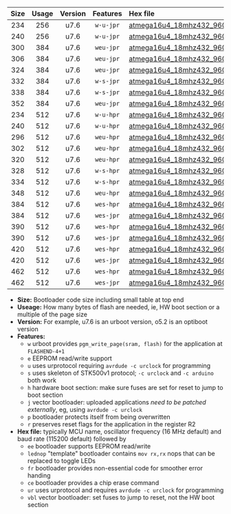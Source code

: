 |Size|Usage|Version|Features|Hex file|
|:-:|:-:|:-:|:-:|:--|
|234|256|u7.6|`w-u-jpr`|[atmega16u4_18mhz432_9600bps_ur_vbl.hex](https://raw.githubusercontent.com/stefanrueger/urboot/main//atmega16u4_18mhz432_9600bps_ur_vbl.hex)|
|240|256|u7.6|`w-u-jpr`|[atmega16u4_18mhz432_9600bps_lednop_ur_vbl.hex](https://raw.githubusercontent.com/stefanrueger/urboot/main//atmega16u4_18mhz432_9600bps_lednop_ur_vbl.hex)|
|300|384|u7.6|`weu-jpr`|[atmega16u4_18mhz432_9600bps_ee_ur_vbl.hex](https://raw.githubusercontent.com/stefanrueger/urboot/main//atmega16u4_18mhz432_9600bps_ee_ur_vbl.hex)|
|306|384|u7.6|`weu-jpr`|[atmega16u4_18mhz432_9600bps_ee_lednop_ur_vbl.hex](https://raw.githubusercontent.com/stefanrueger/urboot/main//atmega16u4_18mhz432_9600bps_ee_lednop_ur_vbl.hex)|
|324|384|u7.6|`weu-jpr`|[atmega16u4_18mhz432_9600bps_ee_lednop_fr_ur_vbl.hex](https://raw.githubusercontent.com/stefanrueger/urboot/main//atmega16u4_18mhz432_9600bps_ee_lednop_fr_ur_vbl.hex)|
|332|384|u7.6|`w-s-jpr`|[atmega16u4_18mhz432_9600bps_vbl.hex](https://raw.githubusercontent.com/stefanrueger/urboot/main//atmega16u4_18mhz432_9600bps_vbl.hex)|
|338|384|u7.6|`w-s-jpr`|[atmega16u4_18mhz432_9600bps_lednop_vbl.hex](https://raw.githubusercontent.com/stefanrueger/urboot/main//atmega16u4_18mhz432_9600bps_lednop_vbl.hex)|
|352|384|u7.6|`weu-jpr`|[atmega16u4_18mhz432_9600bps_ee_lednop_fr_ce_ur_vbl.hex](https://raw.githubusercontent.com/stefanrueger/urboot/main//atmega16u4_18mhz432_9600bps_ee_lednop_fr_ce_ur_vbl.hex)|
|234|512|u7.6|`w-u-hpr`|[atmega16u4_18mhz432_9600bps_ur.hex](https://raw.githubusercontent.com/stefanrueger/urboot/main//atmega16u4_18mhz432_9600bps_ur.hex)|
|240|512|u7.6|`w-u-hpr`|[atmega16u4_18mhz432_9600bps_lednop_ur.hex](https://raw.githubusercontent.com/stefanrueger/urboot/main//atmega16u4_18mhz432_9600bps_lednop_ur.hex)|
|296|512|u7.6|`weu-hpr`|[atmega16u4_18mhz432_9600bps_ee_ur.hex](https://raw.githubusercontent.com/stefanrueger/urboot/main//atmega16u4_18mhz432_9600bps_ee_ur.hex)|
|302|512|u7.6|`weu-hpr`|[atmega16u4_18mhz432_9600bps_ee_lednop_ur.hex](https://raw.githubusercontent.com/stefanrueger/urboot/main//atmega16u4_18mhz432_9600bps_ee_lednop_ur.hex)|
|320|512|u7.6|`weu-hpr`|[atmega16u4_18mhz432_9600bps_ee_lednop_fr_ur.hex](https://raw.githubusercontent.com/stefanrueger/urboot/main//atmega16u4_18mhz432_9600bps_ee_lednop_fr_ur.hex)|
|328|512|u7.6|`w-s-hpr`|[atmega16u4_18mhz432_9600bps.hex](https://raw.githubusercontent.com/stefanrueger/urboot/main//atmega16u4_18mhz432_9600bps.hex)|
|334|512|u7.6|`w-s-hpr`|[atmega16u4_18mhz432_9600bps_lednop.hex](https://raw.githubusercontent.com/stefanrueger/urboot/main//atmega16u4_18mhz432_9600bps_lednop.hex)|
|348|512|u7.6|`weu-hpr`|[atmega16u4_18mhz432_9600bps_ee_lednop_fr_ce_ur.hex](https://raw.githubusercontent.com/stefanrueger/urboot/main//atmega16u4_18mhz432_9600bps_ee_lednop_fr_ce_ur.hex)|
|384|512|u7.6|`wes-hpr`|[atmega16u4_18mhz432_9600bps_ee.hex](https://raw.githubusercontent.com/stefanrueger/urboot/main//atmega16u4_18mhz432_9600bps_ee.hex)|
|384|512|u7.6|`wes-jpr`|[atmega16u4_18mhz432_9600bps_ee_vbl.hex](https://raw.githubusercontent.com/stefanrueger/urboot/main//atmega16u4_18mhz432_9600bps_ee_vbl.hex)|
|390|512|u7.6|`wes-hpr`|[atmega16u4_18mhz432_9600bps_ee_lednop.hex](https://raw.githubusercontent.com/stefanrueger/urboot/main//atmega16u4_18mhz432_9600bps_ee_lednop.hex)|
|390|512|u7.6|`wes-jpr`|[atmega16u4_18mhz432_9600bps_ee_lednop_vbl.hex](https://raw.githubusercontent.com/stefanrueger/urboot/main//atmega16u4_18mhz432_9600bps_ee_lednop_vbl.hex)|
|420|512|u7.6|`wes-hpr`|[atmega16u4_18mhz432_9600bps_ee_lednop_fr.hex](https://raw.githubusercontent.com/stefanrueger/urboot/main//atmega16u4_18mhz432_9600bps_ee_lednop_fr.hex)|
|420|512|u7.6|`wes-jpr`|[atmega16u4_18mhz432_9600bps_ee_lednop_fr_vbl.hex](https://raw.githubusercontent.com/stefanrueger/urboot/main//atmega16u4_18mhz432_9600bps_ee_lednop_fr_vbl.hex)|
|462|512|u7.6|`wes-hpr`|[atmega16u4_18mhz432_9600bps_ee_lednop_fr_ce.hex](https://raw.githubusercontent.com/stefanrueger/urboot/main//atmega16u4_18mhz432_9600bps_ee_lednop_fr_ce.hex)|
|462|512|u7.6|`wes-jpr`|[atmega16u4_18mhz432_9600bps_ee_lednop_fr_ce_vbl.hex](https://raw.githubusercontent.com/stefanrueger/urboot/main//atmega16u4_18mhz432_9600bps_ee_lednop_fr_ce_vbl.hex)|

- **Size:** Bootloader code size including small table at top end
- **Useage:** How many bytes of flash are needed, ie, HW boot section or a multiple of the page size
- **Version:** For example, u7.6 is an urboot version, o5.2 is an optiboot version
- **Features:**
  + `w` urboot provides `pgm_write_page(sram, flash)` for the application at `FLASHEND-4+1`
  + `e` EEPROM read/write support
  + `u` uses urprotocol requiring `avrdude -c urclock` for programming
  + `s` uses skeleton of STK500v1 protocol; `-c urclock` and `-c arduino` both work
  + `h` hardware boot section: make sure fuses are set for reset to jump to boot section
  + `j` vector bootloader: uploaded applications *need to be patched externally*, eg, using `avrdude -c urclock`
  + `p` bootloader protects itself from being overwritten
  + `r` preserves reset flags for the application in the register R2
- **Hex file:** typically MCU name, oscillator frequency (16 MHz default) and baud rate (115200 default) followed by
  + `ee` bootloader supports EEPROM read/write
  + `lednop` "template" bootloader contains `mov rx,rx` nops that can be replaced to toggle LEDs
  + `fr` bootloader provides non-essential code for smoother error handing
  + `ce` bootloader provides a chip erase command
  + `ur` uses urprotocol and requires `avrdude -c urclock` for programming
  + `vbl` vector bootloader: set fuses to jump to reset, not the HW boot section
